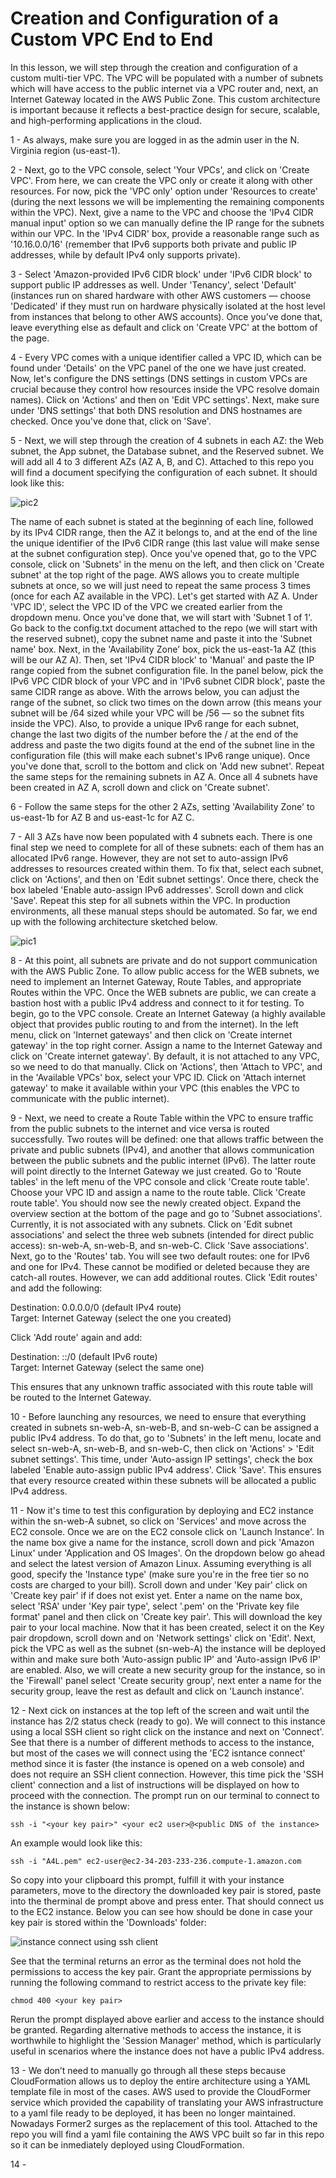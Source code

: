 # Creation and Configuration of a Custom VPC End to End

In this lesson, we will step through the creation and configuration of a custom multi-tier VPC. The VPC will be populated with a number of subnets which will have access to the public internet via a VPC router and, next, an Internet Gateway located in the AWS Public Zone. This custom architecture is important because it reflects a best-practice design for secure, scalable, and high-performing applications in the cloud.<br/>

1 - As always, make sure you are logged in as the admin user in the N. Virginia region (us-east-1). <br/>

2 - Next, go to the VPC console, select 'Your VPCs', and click on 'Create VPC'. From here, we can create the VPC only or create it along with other resources. For now, pick the 'VPC only' option under 'Resources to create' (during the next lessons we will be implementing the remaining components within the VPC). Next, give a name to the VPC and choose the 'IPv4 CIDR manual input' option so we can manually define the IP range for the subnets within our VPC. In the 'IPv4 CIDR' box, provide a reasonable range such as '10.16.0.0/16' (remember that IPv6 supports both private and public IP addresses, while by default IPv4 only supports private). <br/>

3 - Select 'Amazon-provided IPv6 CIDR block' under 'IPv6 CIDR block' to support public IP addresses as well. Under 'Tenancy', select 'Default' (instances run on shared hardware with other AWS customers — choose 'Dedicated' if they must run on hardware physically isolated at the host level from instances that belong to other AWS accounts). Once you've done that, leave everything else as default and click on 'Create VPC' at the bottom of the page. <br/>

4 - Every VPC comes with a unique identifier called a VPC ID, which can be found under 'Details' on the VPC panel of the one we have just created. Now, let's configure the DNS settings (DNS settings in custom VPCs are crucial because they control how resources inside the VPC resolve domain names). Click on 'Actions' and then on 'Edit VPC settings'. Next, make sure under 'DNS settings' that both DNS resolution and DNS hostnames are checked. Once you've done that, click on 'Save'. <br/>

5 - Next, we will step through the creation of 4 subnets in each AZ: the Web subnet, the App subnet, the Database subnet, and the Reserved subnet. We will add all 4 to 3 different AZs (AZ A, B, and C). Attached to this repo you will find a document specifying the configuration of each subnet. It should look like this: <br/>

![pic2](vpc_state1.png)

The name of each subnet is stated at the beginning of each line, followed by its IPv4 CIDR range, then the AZ it belongs to, and at the end of the line the unique identifier of the IPv6 CIDR range (this last value will make sense at the subnet configuration step). Once you've opened that, go to the VPC console, click on 'Subnets' in the menu on the left, and then click on 'Create subnet' at the top right of the page. AWS allows you to create multiple subnets at once, so we will just need to repeat the same process 3 times (once for each AZ available in the VPC). Let's get started with AZ A. Under 'VPC ID', select the VPC ID of the VPC we created earlier from the dropdown menu. Once you've done that, we will start with 'Subnet 1 of 1'. Go back to the config.txt document attached to the repo (we will start with the reserved subnet), copy the subnet name and paste it into the 'Subnet name' box. Next, in the 'Availability Zone' box, pick the us-east-1a AZ (this will be our AZ A). Then, set 'IPv4 CIDR block' to 'Manual' and paste the IP range copied from the subnet configuration file. In the panel below, pick the IPv6 VPC CIDR block of your VPC and in 'IPv6 subnet CIDR block', paste the same CIDR range as above. With the arrows below, you can adjust the range of the subnet, so click two times on the down arrow (this means your subnet will be /64 sized while your VPC will be /56 — so the subnet fits inside the VPC). Also, to provide a unique IPv6 range for each subnet, change the last two digits of the number before the /<number> at the end of the address and paste the two digits found at the end of the subnet line in the configuration file (this will make each subnet's IPv6 range unique). Once you've done that, scroll to the bottom and click on 'Add new subnet'. Repeat the same steps for the remaining subnets in AZ A. Once all 4 subnets have been created in AZ A, scroll down and click on 'Create subnet'.<br/>

6 - Follow the same steps for the other 2 AZs, setting 'Availability Zone' to us-east-1b for AZ B and us-east-1c for AZ C. <br/>

7 - All 3 AZs have now been populated with 4 subnets each. There is one final step we need to complete for all of these subnets: each of them has an allocated IPv6 range. However, they are not set to auto-assign IPv6 addresses to resources created within them. To fix that, select each subnet, click on 'Actions', and then on 'Edit subnet settings'. Once there, check the box labeled 'Enable auto-assign IPv6 addresses'. Scroll down and click 'Save'. Repeat this step for all subnets within the VPC. In production environments, all these manual steps should be automated. So far, we end up with the following architecture sketched below. <br/>

![pic1](config.PNG)

8 - At this point, all subnets are private and do not support communication with the AWS Public Zone. To allow public access for the WEB subnets, we need to implement an Internet Gateway, Route Tables, and appropriate Routes within the VPC. Once the WEB subnets are public, we can create a bastion host with a public IPv4 address and connect to it for testing. To begin, go to the VPC console. Create an Internet Gateway (a highly available object that provides public routing to and from the internet). In the left menu, click on 'Internet gateways' and then click on 'Create internet gateway' in the top right corner. Assign a name to the Internet Gateway and click on 'Create internet gateway'. By default, it is not attached to any VPC, so we need to do that manually. Click on 'Actions', then 'Attach to VPC', and in the 'Available VPCs' box, select your VPC ID. Click on 'Attach internet gateway' to make it available within your VPC (this enables the VPC to communicate with the public internet). <br/>

9 - Next, we need to create a Route Table within the VPC to ensure traffic from the public subnets to the internet and vice versa is routed successfully. Two routes will be defined: one that allows traffic between the private and public subnets (IPv4), and another that allows communication between the public subnets and the public internet (IPv6). The latter route will point directly to the Internet Gateway we just created. Go to 'Route tables' in the left menu of the VPC console and click 'Create route table'. Choose your VPC ID and assign a name to the route table. Click 'Create route table'. You should now see the newly created object. Expand the overview section at the bottom of the page and go to 'Subnet associations'. Currently, it is not associated with any subnets. Click on 'Edit subnet associations' and select the three web subnets (intended for direct public access): sn-web-A, sn-web-B, and sn-web-C. Click 'Save associations'. Next, go to the 'Routes' tab. You will see two default routes: one for IPv6 and one for IPv4. These cannot be modified or deleted because they are catch-all routes. However, we can add additional routes. Click 'Edit routes' and add the following:<br/>

Destination: 0.0.0.0/0 (default IPv4 route)<br/>
Target: Internet Gateway (select the one you created)<br/>

Click 'Add route' again and add:<br/>

Destination: ::/0 (default IPv6 route)<br/>
Target: Internet Gateway (select the same one)<br/>

This ensures that any unknown traffic associated with this route table will be routed to the Internet Gateway.<br/>

10 - Before launching any resources, we need to ensure that everything created in subnets sn-web-A, sn-web-B, and sn-web-C can be assigned a public IPv4 address. To do that, go to 'Subnets' in the left menu, locate and select sn-web-A, sn-web-B, and sn-web-C, then click on 'Actions' > 'Edit subnet settings'. This time, under 'Auto-assign IP settings', check the box labeled 'Enable auto-assign public IPv4 address'. Click 'Save'. This ensures that every resource created within these subnets will be allocated a public IPv4 address.<br/>

11 - Now it's time to test this configuration by deploying and EC2 instance within the sn-web-A subnet, so click on 'Services' and move across the EC2 console. Once we are on the EC2 console click on 'Launch Instance'. In the name box give a name for the instance, scroll down and pick 'Amazon Linux' under 'Application and OS Images'. On the dropdown below go ahead and select the latest version of Amazon Linux. Assuming everything is all good, specify the 'Instance type' (make sure you're in the free tier so no costs are charged to your bill). Scroll down and under 'Key pair' click on 'Create key pair' if if does not exist yet. Enter a name on the name box, select 'RSA' under 'Key pair type', select '.pem' on the 'Private key file format' panel and then click on 'Create key pair'. This will download the key pair to your local machine. Now that it has been created, select it on the Key pair dropdown, scroll down and on 'Network settings' click on 'Edit'. Next, pick the VPC as well as the subnet (sn-web-A) the instance will be deployed within and make sure both 'Auto-assign public IP' and 'Auto-assign IPv6 IP' are enabled. Also, we will create a new security group for the instance, so in the 'Firewall' panel select 'Create security group', next enter a name for the security group, leave the rest as default and click on 'Launch instance'. <br/>

12 - Next cick on instances at the top left of the screen and wait until the instance has 2/2 status check (ready to go). We will connect to this instance using a local SSH client so right click on the instance and next on 'Connect'. See that there is a number of different methods to access to the instance, but most of the cases we will connect using the 'EC2 isntance connect' method since it is faster (the instance is opened on a web console) and does not require an SSH client connection. However, this time pick the 'SSH client' connection and a list of instructions will be displayed on how to proceed with the connection. The prompt run on our terminal to connect to the instance is shown below: <br/>

```
ssh -i "<your key pair>" <your ec2 user>@<public DNS of the instance>
```
An example would look like this: <br/>

```
ssh -i "A4L.pem" ec2-user@ec2-34-203-233-236.compute-1.amazon.com
```

So copy into your clipboard this prompt, fulfill it with your instance parameters, move to the directory the downloaded key pair is stored, paste into the therminal de prompt above and press enter. That should connect us to the EC2 instance. Below you can see how should be done in case your key pair is stored within the 'Downloads' folder: <br/>

![instance connect using ssh client](instance_connectssh.PNG)

See that the terminal returns an error as the terminal does not hold the permissions to access the key pair. Grant the appropriate permissions by running the following command to restrict access to the private key file: <br/>

```
chmod 400 <your key pair>
```
Rerun the prompt displayed above earlier and access to the instance should be granted. Regarding alternative methods to access the instance, it is worthwhile to highlight the 'Session Manager' method, which is particularly useful in scenarios where the instance does not have a public IPv4 address. <br/>

13 - We don’t need to manually go through all these steps because CloudFormation allows us to deploy the entire architecture using a YAML template file in most of the cases. AWS used to provide the CloudFormer service which provided the capability of translating your AWS infrastructure to a yaml file ready to be deployed, it has been no longer maintained. Nowadays Former2 surges as the replacement of this tool. Attached to the repo you will find a yaml file containing the AWS VPC built so far in this repo so it can be inmediately deployed using CloudFormation. <br/>

14 - 
